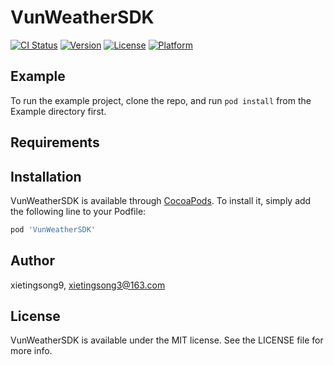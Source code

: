 # VunWeatherSDK

[![CI Status](https://img.shields.io/travis/xietingsong9/VunWeatherSDK.svg?style=flat)](https://travis-ci.org/xietingsong9/VunWeatherSDK)
[![Version](https://img.shields.io/cocoapods/v/VunWeatherSDK.svg?style=flat)](https://cocoapods.org/pods/VunWeatherSDK)
[![License](https://img.shields.io/cocoapods/l/VunWeatherSDK.svg?style=flat)](https://cocoapods.org/pods/VunWeatherSDK)
[![Platform](https://img.shields.io/cocoapods/p/VunWeatherSDK.svg?style=flat)](https://cocoapods.org/pods/VunWeatherSDK)

## Example

To run the example project, clone the repo, and run `pod install` from the Example directory first.

## Requirements

## Installation

VunWeatherSDK is available through [CocoaPods](https://cocoapods.org). To install
it, simply add the following line to your Podfile:

```ruby
pod 'VunWeatherSDK'
```

## Author

xietingsong9, xietingsong3@163.com

## License

VunWeatherSDK is available under the MIT license. See the LICENSE file for more info.
